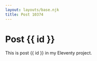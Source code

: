 ```yaml
---
layout: layouts/base.njk
title: Post 10374
---
```


# Post {{ id }}

This is post {{ id }} in my Eleventy project.
